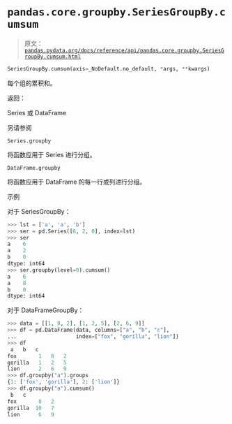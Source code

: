 # `pandas.core.groupby.SeriesGroupBy.cumsum`

> 原文：[`pandas.pydata.org/docs/reference/api/pandas.core.groupby.SeriesGroupBy.cumsum.html`](https://pandas.pydata.org/docs/reference/api/pandas.core.groupby.SeriesGroupBy.cumsum.html)

```py
SeriesGroupBy.cumsum(axis=_NoDefault.no_default, *args, **kwargs)
```

每个组的累积和。

返回：

Series 或 DataFrame

另请参阅

`Series.groupby`

将函数应用于 Series 进行分组。

`DataFrame.groupby`

将函数应用于 DataFrame 的每一行或列进行分组。

示例

对于 SeriesGroupBy：

```py
>>> lst = ['a', 'a', 'b']
>>> ser = pd.Series([6, 2, 0], index=lst)
>>> ser
a    6
a    2
b    0
dtype: int64
>>> ser.groupby(level=0).cumsum()
a    6
a    8
b    0
dtype: int64 
```

对于 DataFrameGroupBy：

```py
>>> data = [[1, 8, 2], [1, 2, 5], [2, 6, 9]]
>>> df = pd.DataFrame(data, columns=["a", "b", "c"],
...                   index=["fox", "gorilla", "lion"])
>>> df
 a   b   c
fox       1   8   2
gorilla   1   2   5
lion      2   6   9
>>> df.groupby("a").groups
{1: ['fox', 'gorilla'], 2: ['lion']}
>>> df.groupby("a").cumsum()
 b   c
fox       8   2
gorilla  10   7
lion      6   9 
```
